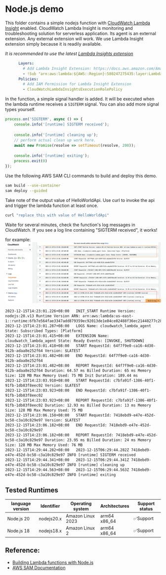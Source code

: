 # Node.js demo

This folder contains a simple nodejs function with [CloudWatch Lambda Insight](https://docs.aws.amazon.com/lambda/latest/dg/monitoring-insights.html) enabled. CloudWatch Lambda Insight is
monitoring and troubleshooting solution for serverless application. Its agent is an external extension. Any external
extension will work. We use Lambda Insight extension simply because it is readily available.

*It is recommended to use the
latest [Lambda Insights extension](https://docs.aws.amazon.com/AmazonCloudWatch/latest/monitoring/Lambda-Insights-extension-versions.html)*
```yaml
      Layers:
        # Add Lambda Insight Extension: https://docs.aws.amazon.com/AmazonCloudWatch/latest/monitoring/Lambda-Insights-extension-versions.html
        - !Sub "arn:aws:lambda:${AWS::Region}:580247275435:layer:LambdaInsightsExtension-Arm64:5"
      Policies:
        # Add IAM Permission for Lambda Insight Extension
        - CloudWatchLambdaInsightsExecutionRolePolicy
```

In the function, a simple signal handler is added. It will be executed when the lambda runtime receives a
`SIGTERM` signal. You can also add more signal types yourself.

```javascript
process.on('SIGTERM', async () => {
    console.info('[runtime] SIGTERM received');

    console.info('[runtime] cleaning up');
    // perform actual clean up work here. 
    await new Promise(resolve => setTimeout(resolve, 200));

    console.info('[runtime] exiting');
    process.exit(0)
});
```

Use the following AWS SAM CLI commands to build and deploy this demo.

```bash
sam build --use-container
sam deploy --guided 
```

Take note of the output value of HelloWorldApi. Use curl to invoke the api and trigger the lambda function at least once.

```bash
curl "replace this with value of HelloWorldApi"
```

Waite for several minutes, check the function's log messages in CloudWatch. If you see a log line containing "SIGTERM
received", it works!

for example:
![](./docs/images/nodejs-2023-12-15.png)
```
2023-12-15T14:23:01.226+08:00	INIT_START Runtime Version: nodejs:20.v13 Runtime Version ARN: arn:aws:lambda:us-east-1::runtime:6fb7e564fae3347add879359ec92013de1e84ce02488f36ec21448277c28707c
2023-12-15T14:23:01.287+08:00	LOGS Name: cloudwatch_lambda_agent State: Subscribed Types: [Platform]
2023-12-15T14:23:01.415+08:00	EXTENSION Name: cloudwatch_lambda_agent State: Ready Events: [INVOKE, SHUTDOWN]
2023-12-15T14:23:01.418+08:00	START RequestId: 64f7f9e0-ca16-4d30-912b-adaa8e252f64 Version: $LATEST
2023-12-15T14:23:01.482+08:00	END RequestId: 64f7f9e0-ca16-4d30-912b-adaa8e252f64
2023-12-15T14:23:01.482+08:00	REPORT RequestId: 64f7f9e0-ca16-4d30-912b-adaa8e252f64 Duration: 64.57 ms Billed Duration: 65 ms Memory Size: 128 MB Max Memory Used: 75 MB Init Duration: 189.44 ms
2023-12-15T14:23:03.910+08:00	START RequestId: c7bfa91f-1386-40f1-91fb-1db83f8eec02 Version: $LATEST
2023-12-15T14:23:03.923+08:00	END RequestId: c7bfa91f-1386-40f1-91fb-1db83f8eec02
2023-12-15T14:23:03.923+08:00	REPORT RequestId: c7bfa91f-1386-40f1-91fb-1db83f8eec02 Duration: 12.93 ms Billed Duration: 13 ms Memory Size: 128 MB Max Memory Used: 75 MB
2023-12-15T14:23:06.158+08:00	START RequestId: 7418ebd9-e47e-452d-bc58-c3a10c829e97 Version: $LATEST
2023-12-15T14:23:06.182+08:00	END RequestId: 7418ebd9-e47e-452d-bc58-c3a10c829e97
2023-12-15T14:23:06.182+08:00	REPORT RequestId: 7418ebd9-e47e-452d-bc58-c3a10c829e97 Duration: 23.95 ms Billed Duration: 24 ms Memory Size: 128 MB Max Memory Used: 76 MB
2023-12-15T14:29:44.282+08:00	2023-12-15T06:29:44.282Z 7418ebd9-e47e-452d-bc58-c3a10c829e97 INFO [runtime] SIGTERM received
2023-12-15T14:29:44.341+08:00	2023-12-15T06:29:44.341Z 7418ebd9-e47e-452d-bc58-c3a10c829e97 INFO [runtime] cleaning up
2023-12-15T14:29:44.563+08:00	2023-12-15T06:29:44.563Z 7418ebd9-e47e-452d-bc58-c3a10c829e97 INFO [runtime] exiting 
```

## Tested Runtimes

| language version | Identifier | Operating system  | Architectures    | Support status |
|------------------|------------|-------------------|------------------|----------------|
| Node.js 20       | nodejs20.x | Amazon Linux 2023 | arm64<br/>x86_64 | ✅Support       |
| Node.js 18       | nodejs18.x | Amazon Linux 2    | arm64<br/>x86_64 | ✅Support       |

## Reference:

- [Building Lambda functions with Node.js](https://docs.aws.amazon.com/lambda/latest/dg/lambda-nodejs.html)
- [AWS SAM Documentation](https://docs.aws.amazon.com/serverless-application-model/)